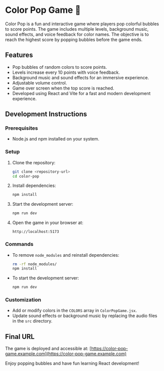 # Color Pop Game 🎈

Color Pop is a fun and interactive game where players pop colorful bubbles to score points. The game includes multiple levels, background music, sound effects, and voice feedback for color names. The objective is to reach the highest score by popping bubbles before the game ends.

## Features
- Pop bubbles of random colors to score points.
- Levels increase every 10 points with voice feedback.
- Background music and sound effects for an immersive experience.
- Adjustable volume control.
- Game over screen when the top score is reached.
- Developed using React and Vite for a fast and modern development experience.

## Development Instructions

### Prerequisites
- Node.js and npm installed on your system.

### Setup
1. Clone the repository:
   ```bash
   git clone <repository-url>
   cd color-pop
   ```

2. Install dependencies:
   ```bash
   npm install
   ```

3. Start the development server:
   ```bash
   npm run dev
   ```

4. Open the game in your browser at:
   ```
   http://localhost:5173
   ```

### Commands
- To remove `node_modules` and reinstall dependencies:
  ```bash
  rm -rf node_modules/
  npm install
  ```

- To start the development server:
  ```bash
  npm run dev
  ```

### Customization
- Add or modify colors in the `COLORS` array in `ColorPopGame.jsx`.
- Update sound effects or background music by replacing the audio files in the `src` directory.

## Final URL
The game is deployed and accessible at:
[https://color-pop-game.example.com](https://color-pop-game.example.com)

Enjoy popping bubbles and have fun learning React development!
